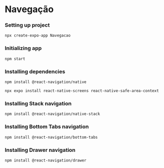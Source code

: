 # Navegação

### Setting up project

    npx create-expo-app Navegacao
    
### Initializing app

    npm start

### Installing dependencies

    npm install @react-navigation/native
    
    npx expo install react-native-screens react-native-safe-area-context
    
### Installing Stack navigation

    npm install @react-navigation/native-stack
    
### Installing Bottom Tabs navigation

    npm install @react-navigation/bottom-tabs
    
### Installing Drawer navigation

    npm install @react-navigation/drawer
